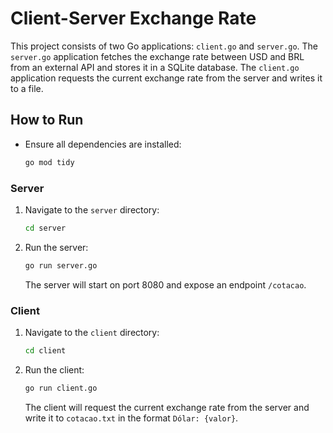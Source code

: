 # Client-Server Exchange Rate

This project consists of two Go applications: `client.go` and `server.go`. The `server.go` application fetches the exchange rate between USD and BRL from an external API and stores it in a SQLite database. The `client.go` application requests the current exchange rate from the server and writes it to a file.

## How to Run

- Ensure all dependencies are installed:
    ```sh
    go mod tidy
    ```

### Server

1. Navigate to the `server` directory:
    ```sh
    cd server
    ```

2. Run the server:
    ```sh
    go run server.go
    ```

   The server will start on port 8080 and expose an endpoint `/cotacao`.

### Client

1. Navigate to the `client` directory:
    ```sh
    cd client
    ```

2. Run the client:
    ```sh
    go run client.go
    ```

   The client will request the current exchange rate from the server and write it to `cotacao.txt` in the format `Dólar: {valor}`.
